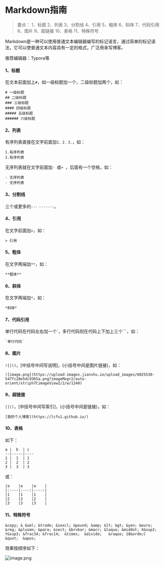 # Markdown指南

>要点：
>1、标题
>2、列表
>3、分割线
>4、引用
>5、粗体
>6、斜体
>7、代码引用
>8、图片
>9、超链接
>10、表格
>11、特殊符号

Markdown是一种可以使用普通文本编辑器编写的标记语言，通过简单的标记语法，它可以使普通文本内容具有一定的格式，广泛用来写博客。

推荐编辑器：Typora等

#### 1、标题

在文本前面加上`#`，如一级标题加一个，二级标题加两个，如：

```
# 一级标题
## 二级标题
### 三级标题
#### 四级标题
##### 五级标题
###### 六级标题
```

#### 2、列表

有序列表直接在文字前面加`1.` `2.` `3.`，如：

```
1.有序列表
2.有序列表
```

无序列表就在文字前面加`- `或`+ `，后面有一个空格，如：

```
- 无序列表
- 无序列表
```

#### 3、分割线

三个或更多的`---` `-------`。

#### 4、引用

在文字前面加`>`，如：

```
> 引用
```

#### 5、粗体

在文字两端加`**`，如：

```
**粗体**
```

#### 6、斜体

在文字两端加`*`，如：

```
*斜体*
```

#### 7、代码引用

单行代码在代码左右加一个`，多行代码则在代码上下加上三个```，如：

```
`单行代码`
```

#### 8、图片

`![]()`，[中括号中间写说明]，(小括号中间是图片链接)，如：

```
![image.png](https://upload-images.jianshu.io/upload_images/6025530-547fc28e5dc9365a.png?imageMogr2/auto-orient/strip%7CimageView2/2/w/1240)
```

#### 9、超链接

`[]()`，[中括号中间写索引]，(小括号中间是链接)，如：

```
[我的个人博客](https://lcfu1.github.io/)
```

#### 10、表格

如下：

```
a |  b  | c
--|-----|----
1 |  1  | 1
2 |  2  | 2
3 |  3  | 3
```

或：

```
|a    |a    |a    |
|:----|:---:|----:|
|1    |1    |1    |
|2    |2    |2    |
|3    |3    |3    |
```

#### 11、特殊符号

```
&copy; & &uml; &trade; &iexcl; &pound; &amp; &lt; &gt; &yen; &euro; &reg; &plusmn; &para; &sect; &brvbar; &macr; &laquo; &middot; X&sup2; Y&sup3; &frac34; &frac14;  &times;  &divide;   &raquo; 18&ordm;C  &quot;  &apos;
```

效果按顺序如下：

![image.png](https://upload-images.jianshu.io/upload_images/6025530-3d3e74d5838e35bb.png?imageMogr2/auto-orient/strip%7CimageView2/2/w/1240)